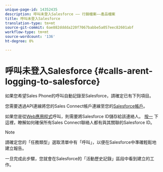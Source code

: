 ```yaml
---
unique-page-id: 14352435
description: 呼叫未登入Salesforce —— 行銷檔案——產品檔案
title: 呼叫未登入Salesforce
translation-type: tm+mt
source-git-commit: 6ae882dddda220f7067babbe5a057eec82601abf
workflow-type: tm+mt
source-wordcount: '136'
ht-degree: 0%

---
```



# 呼叫未登入Salesforce {#calls-arent-logging-to-salesforce}

如果您希望Sales Phone的呼叫自動記錄至Salesforce，請確定已有下列項目。

您需要透過API連線將您的Sales Connect帳戶連線至您的[Salesforce帳戶](/help/marketo/product-docs/marketo-sales-connect/crm/salesforce-integration/connect-your-sales-connect-account-to-salesforce.md)。

如果您是從[Web應用程式](https://toutapp.com/login)呼叫，則需要將Salesforce ID儲存給該連絡人。 [按一](/help/marketo/product-docs/marketo-sales-connect/crm/salesforce-customization/import-a-salesforce-id-into-sales-connect.md) 下這裡，瞭解如何確保所有Sales Connect聯絡人都有與其關聯的Salesforce ID。

>[!NOTE]
>
>請確定您的「任務類型」選取清單中有「呼叫」，以便在Salesforce中準確輕鬆地建立報告。

一旦完成此步驟，您就會在Salesforce的「活動歷史記錄」區段中看到建立的工作。
